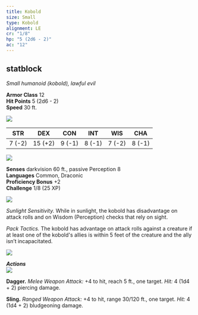 ```yaml
---
title: Kobold
size: Small
type: Kobold
alignment: LE
cr: "1/8"
hp: "5 (2d6 - 2)"
ac: "12"
---
```


## statblock
_Small humanoid (kobold), lawful evil_

**Armor Class** 12  
**Hit Points** 5 (2d6 - 2)  
**Speed** 30 ft.

![](https://www.dndbeyond.com/file-attachments/0/579/stat-block-header-bar.svg)

|STR|DEX|CON|INT|WIS|CHA|
|---|---|---|---|---|---|
|7 (-2)|15 (+2)|9 (-1)|8 (-1)|7 (-2)|8 (-1)|

![](https://www.dndbeyond.com/file-attachments/0/579/stat-block-header-bar.svg)

**Senses** darkvision 60 ft., passive Perception 8  
**Languages** Common, Draconic  
**Proficiency Bonus** +2  
**Challenge** 1/8 (25 XP)

![](https://www.dndbeyond.com/file-attachments/0/579/stat-block-header-bar.svg)

_Sunlight Sensitivity._ While in sunlight, the kobold has disadvantage on attack rolls and on Wisdom (Perception) checks that rely on sight.  

_Pack Tactics._ The kobold has advantage on attack rolls against a creature if at least one of the kobold's allies is within 5 feet of the creature and the ally isn’t incapacitated.  

![](https://www.dndbeyond.com/file-attachments/0/579/stat-block-header-bar.svg)

_**Actions**_  
![](https://www.dndbeyond.com/file-attachments/0/579/stat-block-header-bar.svg)

**Dagger.** _Melee Weapon Attack:_ +4 to hit, reach 5 ft., one target. _Hit:_ 4 (1d4 + 2) piercing damage.  

**Sling.** _Ranged Weapon Attack:_ +4 to hit, range 30/120 ft., one target. _Hit:_ 4 (1d4 + 2) bludgeoning damage.
